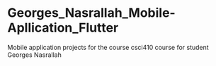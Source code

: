 # Georges_Nasrallah_Mobile-Apllication_Flutter
Mobile application projects for the course csci410 course for student Georges Nasrallah
